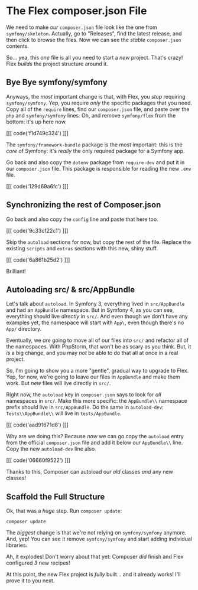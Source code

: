 # The Flex composer.json File

We need to make *our* `composer.json` file look like the one from `symfony/skeleton`.
Actually, go to "Releases", find the latest release, and then click to browse the
files. Now we can see the *stable* `composer.json` contents.

So... yea, this *one* file is all you need to start a *new* project. That's crazy!
Flex *builds* the project structure around it.

## Bye Bye symfony/symfony

Anyways, the *most* important change is that, with Flex, you *stop* requiring `symfony/symfony`.
Yep, you require *only* the specific packages that you need. Copy all of the
`require` lines, find our `composer.json` file, and paste over the `php` and `symfony/symfony`
lines. Oh, and remove `symfony/flex` from the bottom: it's up here now.

[[[ code('f1d749c324') ]]]

The `symfony/framework-bundle` package is the most important: this is the *core*
of Symfony: it's *really* the only required package for a Symfony app.

Go back and also copy the `dotenv` package from `require-dev` and put it in our
`composer.json` file. This package is responsible for reading the new `.env` file.

[[[ code('129d69a6fc') ]]]

## Synchronizing the rest of Composer.json

Go back and also copy the `config` line and paste that here too. 

[[[ code('9c33cf22c1') ]]]

Skip the `autoload` sections for now, but copy the rest of the file. Replace the existing
`scripts` and `extras` sections with this new, shiny stuff.

[[[ code('6a861b25d2') ]]]

Brilliant!

## Autoloading src/ & src/AppBundle

Let's talk about `autoload`. In Symfony 3, everything lived in `src/AppBundle`
and had an `AppBundle` namespace. But in Symfony 4, as you can see, everything
should live *directly* in `src/`. And even though we don't have any examples yet,
the namespace will start with `App\`, even though there's no `App/` directory.

Eventually, we *are* going to move all of our files into `src/` and refactor all
of the namespaces. With PhpStorm, that won't be as scary as you think. But, it *is*
a big change, and you may *not* be able to do that all at once in a real project.

So, I'm going to show you a more "gentle", gradual way to upgrade to Flex. Yep,
for now, we're going to leave our files in `AppBundle` and make them work. But *new*
files will live directly in `src/`.

Right now, the `autoload` key in `composer.json` says to look for *all* namespaces
in `src/`. Make this more specific: the `AppBundle\\` namespace prefix should live
in `src/AppBundle`. Do the same in `autoload-dev`: `Tests\\AppBundle\\` will live
in `tests/AppBundle`.

[[[ code('aad91671d8') ]]]

Why are we doing this? Because *now* we can go copy the `autoload` entry from the
official `composer.json` file and add it below our `AppBundle\\` line. Copy the
new `autoload-dev` line also.

[[[ code('06660f9522') ]]]

Thanks to this, Composer can autoload our *old* classes *and* any new classes!

## Scaffold the Full Structure

Ok, that was a *huge* step. Run `composer update`:

```terminal-silent
composer update
```

The *biggest* change is that we're not relying on `symfony/symfony` anymore. And,
yep! You can see it remove `symfony/symfony` and start adding individual libraries.

Ah, it explodes! Don't worry about that yet: Composer *did* finish and Flex configured
*3* new recipes!

At this point, the new Flex project is *fully* built... and it already works!
I'll prove it to you next.
